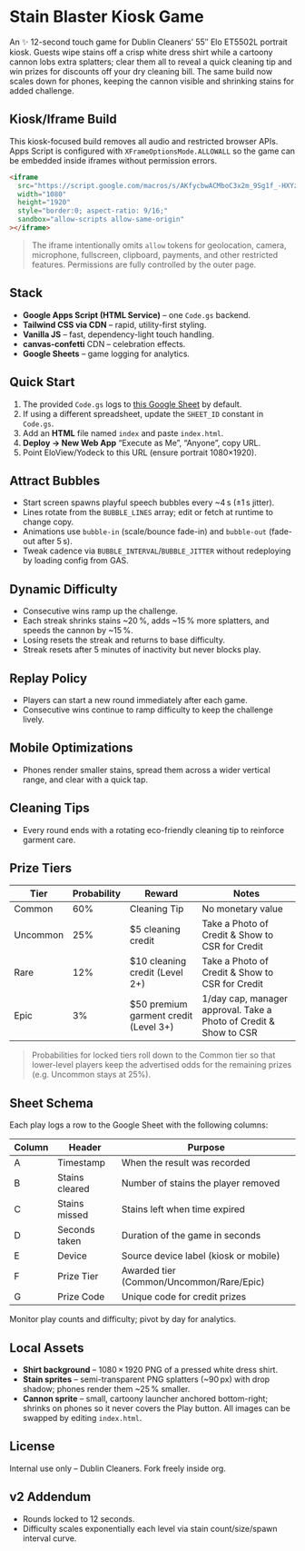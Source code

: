 # Stain Blaster Kiosk Game

An ✨ 12-second touch game for Dublin Cleaners’ 55″ Elo ET5502L portrait kiosk. Guests wipe stains off a crisp white dress shirt while a cartoony cannon lobs extra splatters; clear them all to reveal a quick cleaning tip and win prizes for discounts off your dry cleaning bill. The same build now scales down for phones, keeping the cannon visible and shrinking stains for added challenge.

## Kiosk/Iframe Build

This kiosk-focused build removes all audio and restricted browser APIs. Apps Script is configured with `XFrameOptionsMode.ALLOWALL` so the game can be embedded inside iframes without permission errors.

```html
<iframe
  src="https://script.google.com/macros/s/AKfycbwACMboC3x2m_9Sg1f_-HXYzpG3bnA81rYp3ra-q4vOttXJNKVag3uCLnmt9IsaEfI1/exec"
  width="1080"
  height="1920"
  style="border:0; aspect-ratio: 9/16;"
  sandbox="allow-scripts allow-same-origin"
></iframe>
```

> The iframe intentionally omits `allow` tokens for geolocation, camera, microphone, fullscreen, clipboard, payments, and other restricted features. Permissions are fully controlled by the outer page.

## Stack

- **Google Apps Script (HTML Service)** – one `Code.gs` backend.
- **Tailwind CSS via CDN** – rapid, utility-first styling.
- **Vanilla JS** – fast, dependency-light touch handling.
- **canvas-confetti** CDN – celebration effects.
- **Google Sheets** – game logging for analytics.

## Quick Start

1. The provided `Code.gs` logs to [this Google Sheet](https://docs.google.com/spreadsheets/d/17k6TfJeAERydKa0L0vAXRp6y0q3zckB35dFv9qfDQ6g/edit) by default.
2. If using a different spreadsheet, update the `SHEET_ID` constant in `Code.gs`.
3. Add an **HTML** file named `index` and paste `index.html`.
4. **Deploy → New Web App** “Execute as Me”, “Anyone”, copy URL.
5. Point EloView/Yodeck to this URL (ensure portrait 1080×1920).

## Attract Bubbles

- Start screen spawns playful speech bubbles every ~4 s (±1 s jitter).
- Lines rotate from the `BUBBLE_LINES` array; edit or fetch at runtime to change copy.
- Animations use `bubble-in` (scale/bounce fade-in) and `bubble-out` (fade-out after 5 s).
- Tweak cadence via `BUBBLE_INTERVAL`/`BUBBLE_JITTER` without redeploying by loading config from GAS.

## Dynamic Difficulty

- Consecutive wins ramp up the challenge.
- Each streak shrinks stains ~20 %, adds ~15 % more splatters, and speeds the cannon by ~15 %.
- Losing resets the streak and returns to base difficulty.
- Streak resets after 5 minutes of inactivity but never blocks play.

## Replay Policy

- Players can start a new round immediately after each game.
- Consecutive wins continue to ramp difficulty to keep the challenge lively.

## Mobile Optimizations

- Phones render smaller stains, spread them across a wider vertical range, and clear with a quick tap.

## Cleaning Tips

- Every round ends with a rotating eco-friendly cleaning tip to reinforce garment care.

## Prize Tiers

| Tier     | Probability | Reward                                | Notes                                                             |
| -------- | ----------- | ------------------------------------- | ----------------------------------------------------------------- |
| Common   | 60%         | Cleaning Tip                          | No monetary value                                                 |
| Uncommon | 25%         | $5 cleaning credit                    | Take a Photo of Credit & Show to CSR for Credit                   |
| Rare     | 12%         | $10 cleaning credit (Level 2+)        | Take a Photo of Credit & Show to CSR for Credit                   |
| Epic     | 3%          | $50 premium garment credit (Level 3+) | 1/day cap, manager approval. Take a Photo of Credit & Show to CSR |

> Probabilities for locked tiers roll down to the Common tier so that
> lower-level players keep the advertised odds for the remaining prizes (e.g. Uncommon stays at 25%).

## Sheet Schema

Each play logs a row to the Google Sheet with the following columns:

| Column | Header         | Purpose                                  |
| ------ | -------------- | ---------------------------------------- |
| A      | Timestamp      | When the result was recorded             |
| B      | Stains cleared | Number of stains the player removed      |
| C      | Stains missed  | Stains left when time expired            |
| D      | Seconds taken  | Duration of the game in seconds          |
| E      | Device         | Source device label (kiosk or mobile)    |
| F      | Prize Tier     | Awarded tier (Common/Uncommon/Rare/Epic) |
| G      | Prize Code     | Unique code for credit prizes            |

Monitor play counts and difficulty; pivot by day for analytics.

## Local Assets

- **Shirt background** – 1080 × 1920 PNG of a pressed white dress shirt.
- **Stain sprites** – semi-transparent PNG splatters (~90 px) with drop shadow; phones render them ~25 % smaller.
- **Cannon sprite** – small, cartoony launcher anchored bottom-right; shrinks on phones so it never covers the Play button.
  All images can be swapped by editing `index.html`.

## License

Internal use only – Dublin Cleaners. Fork freely inside org.

## v2 Addendum

- Rounds locked to 12 seconds.
- Difficulty scales exponentially each level via stain count/size/spawn interval curve.
